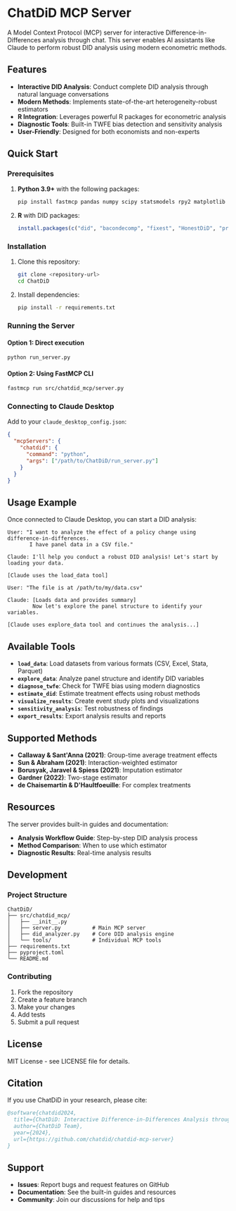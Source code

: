 # ChatDiD MCP Server

A Model Context Protocol (MCP) server for interactive Difference-in-Differences analysis through chat. This server enables AI assistants like Claude to perform robust DID analysis using modern econometric methods.

## Features

- **Interactive DID Analysis**: Conduct complete DID analysis through natural language conversations
- **Modern Methods**: Implements state-of-the-art heterogeneity-robust estimators
- **R Integration**: Leverages powerful R packages for econometric analysis
- **Diagnostic Tools**: Built-in TWFE bias detection and sensitivity analysis
- **User-Friendly**: Designed for both economists and non-experts

## Quick Start

### Prerequisites

1. **Python 3.9+** with the following packages:
   ```bash
   pip install fastmcp pandas numpy scipy statsmodels rpy2 matplotlib seaborn plotly
   ```

2. **R** with DID packages:
   ```r
   install.packages(c("did", "bacondecomp", "fixest", "HonestDiD", "pretrends"))
   ```

### Installation

1. Clone this repository:
   ```bash
   git clone <repository-url>
   cd ChatDiD
   ```

2. Install dependencies:
   ```bash
   pip install -r requirements.txt
   ```

### Running the Server

#### Option 1: Direct execution
```bash
python run_server.py
```

#### Option 2: Using FastMCP CLI
```bash
fastmcp run src/chatdid_mcp/server.py
```

### Connecting to Claude Desktop

Add to your `claude_desktop_config.json`:

```json
{
  "mcpServers": {
    "chatdid": {
      "command": "python",
      "args": ["/path/to/ChatDiD/run_server.py"]
    }
  }
}
```

## Usage Example

Once connected to Claude Desktop, you can start a DID analysis:

```
User: "I want to analyze the effect of a policy change using difference-in-differences. 
       I have panel data in a CSV file."

Claude: I'll help you conduct a robust DID analysis! Let's start by loading your data.

[Claude uses the load_data tool]

User: "The file is at /path/to/my/data.csv"

Claude: [Loads data and provides summary]
        Now let's explore the panel structure to identify your variables.

[Claude uses explore_data tool and continues the analysis...]
```

## Available Tools

- **`load_data`**: Load datasets from various formats (CSV, Excel, Stata, Parquet)
- **`explore_data`**: Analyze panel structure and identify DID variables
- **`diagnose_twfe`**: Check for TWFE bias using modern diagnostics
- **`estimate_did`**: Estimate treatment effects using robust methods
- **`visualize_results`**: Create event study plots and visualizations
- **`sensitivity_analysis`**: Test robustness of findings
- **`export_results`**: Export analysis results and reports

## Supported Methods

- **Callaway & Sant'Anna (2021)**: Group-time average treatment effects
- **Sun & Abraham (2021)**: Interaction-weighted estimator
- **Borusyak, Jaravel & Spiess (2021)**: Imputation estimator
- **Gardner (2022)**: Two-stage estimator
- **de Chaisemartin & D'Haultfoeuille**: For complex treatments

## Resources

The server provides built-in guides and documentation:

- **Analysis Workflow Guide**: Step-by-step DID analysis process
- **Method Comparison**: When to use which estimator
- **Diagnostic Results**: Real-time analysis results

## Development

### Project Structure

```
ChatDiD/
├── src/chatdid_mcp/
│   ├── __init__.py
│   ├── server.py          # Main MCP server
│   ├── did_analyzer.py    # Core DID analysis engine
│   └── tools/             # Individual MCP tools
├── requirements.txt
├── pyproject.toml
└── README.md
```

### Contributing

1. Fork the repository
2. Create a feature branch
3. Make your changes
4. Add tests
5. Submit a pull request

## License

MIT License - see LICENSE file for details.

## Citation

If you use ChatDiD in your research, please cite:

```bibtex
@software{chatdid2024,
  title={ChatDiD: Interactive Difference-in-Differences Analysis through Chat},
  author={ChatDiD Team},
  year={2024},
  url={https://github.com/chatdid/chatdid-mcp-server}
}
```

## Support

- **Issues**: Report bugs and request features on GitHub
- **Documentation**: See the built-in guides and resources
- **Community**: Join our discussions for help and tips
